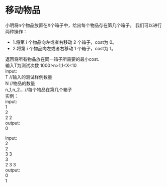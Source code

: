 # 移动物品

小明将n个物品放置在X个箱子中，给出每个物品存在第几个箱子。
我们可以进行两种操作：
* 1.将第 i 个物品向左或者右移动 2 个箱子，cost为 0。
* 2.将第 i 个物品向左或者右移动 1 个箱子，cost为 1。

返回将所有物品放在同一箱子所需要的最小cost.<br/>
输入T为测试次数
1000>n>1,1<X<10<br/>
input:<br/>
T   //输入的测试样例数量<br/>
N   //物品的数量<br/>
n_1,n_2... //每个物品在第几个箱子<br/>
实例：<br/>
input:<br/>
1<br/>
2<br/>
2 2<br/>
output:<br/>
0<br/>

input:<br/>
2<br/>
2<br/>
3 3<br/>
3<br/>
2 3 3<br/>
output:<br/>
0<br/>
1<br/>